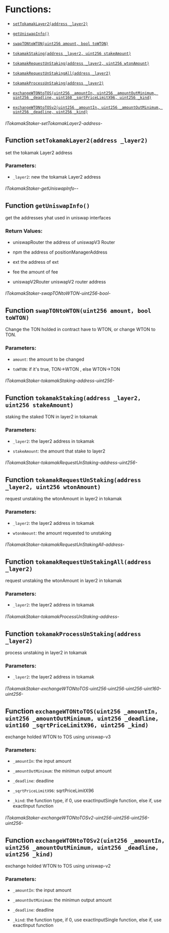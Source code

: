 # Functions:

- [`setTokamakLayer2(address _layer2)`](#ITokamakStaker-setTokamakLayer2-address-)

- [`getUniswapInfo()`](#ITokamakStaker-getUniswapInfo--)

- [`swapTONtoWTON(uint256 amount, bool toWTON)`](#ITokamakStaker-swapTONtoWTON-uint256-bool-)

- [`tokamakStaking(address _layer2, uint256 stakeAmount)`](#ITokamakStaker-tokamakStaking-address-uint256-)

- [`tokamakRequestUnStaking(address _layer2, uint256 wtonAmount)`](#ITokamakStaker-tokamakRequestUnStaking-address-uint256-)

- [`tokamakRequestUnStakingAll(address _layer2)`](#ITokamakStaker-tokamakRequestUnStakingAll-address-)

- [`tokamakProcessUnStaking(address _layer2)`](#ITokamakStaker-tokamakProcessUnStaking-address-)

- [`exchangeWTONtoTOS(uint256 _amountIn, uint256 _amountOutMinimum, uint256 _deadline, uint160 _sqrtPriceLimitX96, uint256 _kind)`](#ITokamakStaker-exchangeWTONtoTOS-uint256-uint256-uint256-uint160-uint256-)

- [`exchangeWTONtoTOSv2(uint256 _amountIn, uint256 _amountOutMinimum, uint256 _deadline, uint256 _kind)`](#ITokamakStaker-exchangeWTONtoTOSv2-uint256-uint256-uint256-uint256-)

###### ITokamakStaker-setTokamakLayer2-address-

## Function `setTokamakLayer2(address _layer2)`

set the tokamak Layer2 address

### Parameters:

- `_layer2`: new the tokamak Layer2 address

###### ITokamakStaker-getUniswapInfo--

## Function `getUniswapInfo()`

get the addresses yhat used in uniswap interfaces

### Return Values:

- uniswapRouter the address of uniswapV3 Router

- npm the address of positionManagerAddress

- ext the address of ext

- fee the amount of fee

- uniswapV2Router uniswapV2 router address

###### ITokamakStaker-swapTONtoWTON-uint256-bool-

## Function `swapTONtoWTON(uint256 amount, bool toWTON)`

Change the TON holded in contract have to WTON, or change WTON to TON.

### Parameters:

- `amount`: the amount to be changed

- `toWTON`: if it's true, TON->WTON , else WTON->TON

###### ITokamakStaker-tokamakStaking-address-uint256-

## Function `tokamakStaking(address _layer2, uint256 stakeAmount)`

 staking the staked TON in layer2 in tokamak

### Parameters:

- `_layer2`: the layer2 address in tokamak

- `stakeAmount`: the amount that stake to layer2

###### ITokamakStaker-tokamakRequestUnStaking-address-uint256-

## Function `tokamakRequestUnStaking(address _layer2, uint256 wtonAmount)`

 request unstaking the wtonAmount in layer2 in tokamak

### Parameters:

- `_layer2`: the layer2 address in tokamak

- `wtonAmount`: the amount requested to unstaking

###### ITokamakStaker-tokamakRequestUnStakingAll-address-

## Function `tokamakRequestUnStakingAll(address _layer2)`

 request unstaking the wtonAmount in layer2 in tokamak

### Parameters:

- `_layer2`: the layer2 address in tokamak

###### ITokamakStaker-tokamakProcessUnStaking-address-

## Function `tokamakProcessUnStaking(address _layer2)`

process unstaking in layer2 in tokamak

### Parameters:

- `_layer2`: the layer2 address in tokamak

###### ITokamakStaker-exchangeWTONtoTOS-uint256-uint256-uint256-uint160-uint256-

## Function `exchangeWTONtoTOS(uint256 _amountIn, uint256 _amountOutMinimum, uint256 _deadline, uint160 _sqrtPriceLimitX96, uint256 _kind)`

exchange holded WTON to TOS using uniswap-v3

### Parameters:

- `_amountIn`: the input amount

- `_amountOutMinimum`: the minimun output amount

- `_deadline`: deadline

- `_sqrtPriceLimitX96`: sqrtPriceLimitX96

- `_kind`: the function type, if 0, use exactInputSingle function, else if, use exactInput function

###### ITokamakStaker-exchangeWTONtoTOSv2-uint256-uint256-uint256-uint256-

## Function `exchangeWTONtoTOSv2(uint256 _amountIn, uint256 _amountOutMinimum, uint256 _deadline, uint256 _kind)`

exchange holded WTON to TOS using uniswap-v2

### Parameters:

- `_amountIn`: the input amount

- `_amountOutMinimum`: the minimun output amount

- `_deadline`: deadline

- `_kind`: the function type, if 0, use exactInputSingle function, else if, use exactInput function
